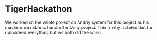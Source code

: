 # TigerHackathon

We worked on the whole project on Andriy system for this project as his machine was able to handle the Unity project. This is why it states that he uploadeed everything but we both did the work. 
